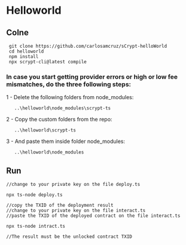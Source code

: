 # Helloworld

## Colne

```
 git clone https://github.com/carlosamcruz/sCrypt-helloWorld
 cd helloworld
 npm install
 npx scrypt-cli@latest compile

```

### In case you start getting provider errors or high or low fee mismatches, do the three following steps:

1 - Delete the following folders from node_modules:
```
   ..\helloworld\node_modules\scrypt-ts
```
2 - Copy the custom folders from the repo:

```
   ..\helloworld\scrypt-ts
```
3 - And paste them inside folder node_modules:


```
   ..\helloworld\node_modules
```


## Run

```
//change to your private key on the file deploy.ts

npx ts-node deploy.ts

//copy the TXID of the deployment result
//change to your private key on the file interact.ts
//paste the TXID of the deployed contract on the file interact.ts

npx ts-node intract.ts

//The result must be the unlocked contract TXID

```
